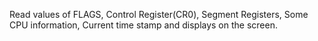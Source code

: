 Read values of FLAGS, Control Register(CR0), Segment Registers, Some CPU information, Current time stamp and displays on the screen.



